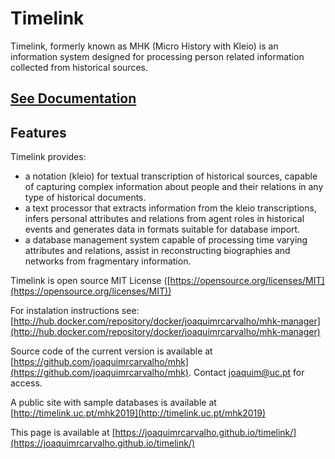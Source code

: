 # Timelink
Timelink, formerly known as MHK (Micro History with Kleio) is an information system designed for processing person related information collected from historical sources. 

## [See Documentation](doc/index.md)

## Features

Timelink provides:

* a notation (kleio) for textual transcription of historical sources, capable of capturing complex information about people and their relations in any type of historical documents.
* a text processor that extracts information from the kleio transcriptions, infers personal attributes and relations from agent roles in historical events and generates data in formats suitable for database import.
* a database management system capable of processing time varying attributes and relations, assist in reconstructing biographies and networks from fragmentary information.

Timelink is open source MIT License ([https://opensource.org/licenses/MIT](https://opensource.org/licenses/MIT))

For instalation instructions see:
   [http://hub.docker.com/repository/docker/joaquimrcarvalho/mhk-manager](http://hub.docker.com/repository/docker/joaquimrcarvalho/mhk-manager)

Source code of the current version is available at [https://github.com/joaquimrcarvalho/mhk](https://github.com/joaquimrcarvalho/mhk). Contact joaquim@uc.pt for access.

A public site with sample databases is available at [http://timelink.uc.pt/mhk2019](http://timelink.uc.pt/mhk2019)

This page is available at [https://joaquimrcarvalho.github.io/timelink/](https://joaquimrcarvalho.github.io/timelink/)